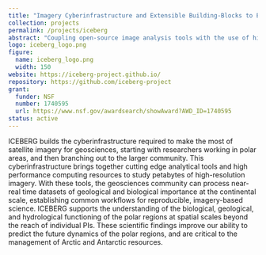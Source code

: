 ```yaml
---
title: "Imagery Cyberinfrastructure and Extensible Building-Blocks to Enhance Research in the Geosciences (ICEBERG)"
collection: projects
permalink: /projects/iceberg
abstract: "Coupling open-source image analysis tools with the use of high performance and distributed computing (HPDC) for imagery-enabled geoscience research." 
logo: iceberg_logo.png
figure:
  name: iceberg_logo.png
  width: 150
website: https://iceberg-project.github.io/
repository: https://github.com/iceberg-project
grant:
  funder: NSF
  number: 1740595
  url: https://www.nsf.gov/awardsearch/showAward?AWD_ID=1740595
status: active
---
```


ICEBERG builds the cyberinfrastructure required to make the most of satellite imagery for geosciences, starting with researchers working in polar areas, and then branching out to the larger community. This cyberinfrastructure brings together cutting edge analytical tools and high performance computing resources to study petabytes of high-resolution imagery. With these tools, the geosciences community can process near-real time datasets of geological and biological importance at the continental scale, establishing common workflows for reproducible, imagery-based science. ICEBERG supports the understanding of the biological, geological, and hydrological functioning of the polar regions at spatial scales beyond the reach of individual PIs. These scientific findings improve our ability to predict the future dynamics of the polar regions, and are critical to the management of Arctic and Antarctic resources.